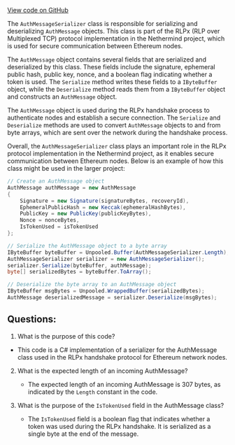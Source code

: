 [View code on GitHub](https://github.com/NethermindEth/nethermind/src/Nethermind/Nethermind.Network/Rlpx/Handshake/AuthMessageSerializer.cs)

The `AuthMessageSerializer` class is responsible for serializing and deserializing `AuthMessage` objects. This class is part of the RLPx (RLP over Multiplexed TCP) protocol implementation in the Nethermind project, which is used for secure communication between Ethereum nodes.

The `AuthMessage` object contains several fields that are serialized and deserialized by this class. These fields include the signature, ephemeral public hash, public key, nonce, and a boolean flag indicating whether a token is used. The `Serialize` method writes these fields to a `IByteBuffer` object, while the `Deserialize` method reads them from a `IByteBuffer` object and constructs an `AuthMessage` object.

The `AuthMessage` object is used during the RLPx handshake process to authenticate nodes and establish a secure connection. The `Serialize` and `Deserialize` methods are used to convert `AuthMessage` objects to and from byte arrays, which are sent over the network during the handshake process.

Overall, the `AuthMessageSerializer` class plays an important role in the RLPx protocol implementation in the Nethermind project, as it enables secure communication between Ethereum nodes. Below is an example of how this class might be used in the larger project:

```csharp
// Create an AuthMessage object
AuthMessage authMessage = new AuthMessage
{
    Signature = new Signature(signatureBytes, recoveryId),
    EphemeralPublicHash = new Keccak(ephemeralHashBytes),
    PublicKey = new PublicKey(publicKeyBytes),
    Nonce = nonceBytes,
    IsTokenUsed = isTokenUsed
};

// Serialize the AuthMessage object to a byte array
IByteBuffer byteBuffer = Unpooled.Buffer(AuthMessageSerializer.Length);
AuthMessageSerializer serializer = new AuthMessageSerializer();
serializer.Serialize(byteBuffer, authMessage);
byte[] serializedBytes = byteBuffer.ToArray();

// Deserialize the byte array to an AuthMessage object
IByteBuffer msgBytes = Unpooled.WrappedBuffer(serializedBytes);
AuthMessage deserializedMessage = serializer.Deserialize(msgBytes);
```
## Questions: 
 1. What is the purpose of this code?
   - This code is a C# implementation of a serializer for the AuthMessage class used in the RLPx handshake protocol for Ethereum network nodes.

2. What is the expected length of an incoming AuthMessage?
   - The expected length of an incoming AuthMessage is 307 bytes, as indicated by the `Length` constant in the code.

3. What is the purpose of the `IsTokenUsed` field in the AuthMessage class?
   - The `IsTokenUsed` field is a boolean flag that indicates whether a token was used during the RLPx handshake. It is serialized as a single byte at the end of the message.